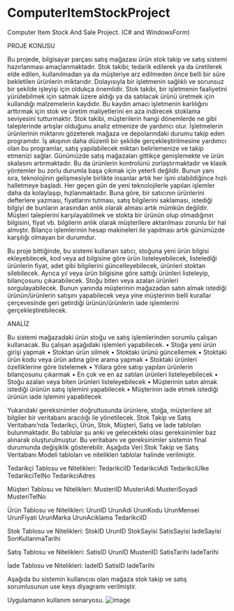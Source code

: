# ComputerItemStockProject
Computer Item Stock And Sale Project. (C# and WindowsForm)

PROJE KONUSU

Bu projede, bilgisayar parçası satış mağazası ürün stok takip ve satış sistemi hazırlanması amaçlanmaktadır. 
Stok takibi; tedarik edilerek ya da üretilerek elde edilen, kullanılmadan ya da müşteriye arz edilmeden önce belli bir süre bekletilen ürünlerin miktarıdır. Dolayısıyla bir işletmenin sağlıklı ve sorunsuz bir şekilde işleyişi için oldukça önemlidir. Stok takibi, bir işletmenin faaliyetini yürütebilmek için satmak üzere aldığı ya da satılacak ürünü üretmek için kullandığı malzemelerin kaydıdır. Bu kaydın amacı işletmenin karlılığını arttırmak için stok ve üretim maliyetlerini en aza indirecek stoklama seviyesini tutturmaktır. Stok takibi, müşterilerin hangi dönemlerde ne gibi taleplerinde artışlar olduğunu analiz etmenize de yardımcı olur. İşletmelerin ürünlerinin miktarını gözeterek mağaza ve depolarındaki durumu takip eden programdır. İş akışının daha düzenli bir şekilde gerçekleştirilmesine yardımcı olan bu programlar, satış yapılabilecek miktarı belirlemenize ve takip etmenizi sağlar.
Günümüzde satış mağazaları gittikçe genişlemekte ve ürün skalasını artırmaktadır. Bu da ürünlerin kontrolünü zorlaştırmaktadır ve klasik yöntemler bu zorlu durumla başa çıkmak için yeterli değildir. Bunun yanı sıra, teknolojinin gelişmesiyle birlikte insanlar artık her işini olabildiğince hızlı halletmeye başladı. Her geçen gün de yeni teknolojilerle yapılan işlemler daha da kolaylaşıp, hızlanmaktadır. Buna göre, bir satıcının ürünlerini defterlere yazması, fiyatlarını tutması, satış bilgilerini saklaması, istediği bilgiyi de bunların arasından anlık olarak alması artık mümkün değildir. Müşteri taleplerini karşılayabilmek ve stokta bir ürünün olup olmadığının bilgisini, fiyat vb. bilgilerin anlık olarak müşterilere aktarılması zorunlu bir hal almıştır. Bilanço işlemlerinin hesap makineleri ile yapılması artık günümüzde karşılığı olmayan bir durumdur.

Bu proje bittiğinde, bu sistemi kullanan satıcı, stoğuna yeni ürün bilgisi ekleyebilecek, kod veya ad bilgisine göre ürün listeleyebilecek, listelediği ürünlerin fiyat, adet gibi bilgilerini güncelleyebilecek, ürünleri stoktan silebilecek. Ayrıca yıl veya ürün bilgisine göre sattığı ürünleri listeleyip, bilançosunu çıkarabilecek. Stoğu biten veya azalan ürünleri sorgulayabilecek. Bunun yanında müşterinin mağazadan satın almak istediği ürünün/ürünlerin satışını yapabilecek veya yine müşterinin belli kurallar çerçevesinde geri getirdiği ürünün/ürünlerin iade işlemlerini gerçekleştirebilecek. 


ANALİZ

Bu sistemi mağazadaki ürün stoğu ve satış işlemlerinden sorumlu çalışan kullanacak. Bu çalışan aşağıdaki işlemleri yapabilecek.
•	Stoğa yeni ürün girişi yapmak
•	Stoktan ürün silmek
•	Stoktaki ürünü güncellemek
•	Stoktaki ürün kodu veya ürün adına göre arama yapmak
•	Stoktaki ürünleri özelliklerine göre listelemek
•	Yıllara göre satışı yapılan ürünlerin bilançosunu çıkarmak
•	En çok ve en az satılan ürünleri listeleyebilecek
•	Stoğu azalan veya biten ürünleri listeleyebilecek
•	Müşterinin satın almak istediği ürünün satış işlemini yapabilecek
•	Müşterinin iade etmek istediği ürünün iade işlemini yapabilecek

Yukarıdaki gereksinimler doğrultusunda ürünlere, stoğa, müşterilere ait bilgiler bir veritabanı aracılığı ile yönetilecek. Stok Takip ve Satış Veritabanı’nda Tedarikçi, Ürün, Stok, Müşteri, Satış ve İade tabloları bulunmaktadır. Bu tablolar şu anki ve gelecekteki olası gereksinimler baz alınarak oluşturulmuştur. Bu veritabanı ve gereksinimler sistemin final durumunda değişiklik gösterebilir. Aşağıda Veri Stok Takip ve Satış Veritabanı Modeli tabloları ve nitelikleri tablolar halinde verilmiştir.


Tedarikçi Tablosu ve Nitelikleri:
TedarikciID
TedarikciAdi
TedarikciUlke
TedarikciTelNo
TedarikciAdres


Müşteri Tablosu ve Nitelikleri:
MusteriID
MusteriAdi
MusteriSoyadi
MusteriTelNo


Ürün Tablosu ve Nitelikleri:
UrunID
UrunAdi
UrunKodu
UrunMensei
UrunFiyati
UrunMarka
UrunAciklama
TedarikciID


Stok Tablosu ve Nitelikleri:
StokID
UrunID
StokSayisi
SatisSayisi
IadeSayisi
SonKullanmaTarihi


Satış Tablosu ve Nitelikleri: 
SatisID
UrunID
MusteriID
SatisTarihi
IadeTarihi


İade Tablosu ve Nitelikleri:
IadeID
SatisID
IadeTarihi


Aşağıda bu sistemin kullanıcısı olan mağaza stok takip ve satış sorumlusunun use keys diyagramı verilmiştir.
 
 
Uygulamanın kullanım senaryosu.
![image](https://user-images.githubusercontent.com/74512773/148965066-f659f918-9ca2-470e-b1c1-83a2d2ade378.png)

